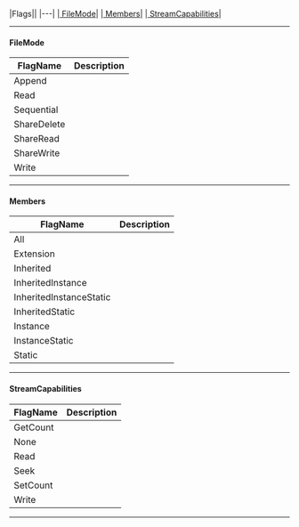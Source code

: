 |Flags||
|---|
|[ FileMode](flags_reference.md#filemode)|
|[ Members](flags_reference.md#members)|
|[ StreamCapabilities](flags_reference.md#streamcapabilities)|



---  
 #### FileMode



|FlagName|Description|
|---|---|
|Append||
|Read||
|Sequential||
|ShareDelete||
|ShareRead||
|ShareWrite||
|Write||

---  


 #### Members



|FlagName|Description|
|---|---|
|All||
|Extension||
|Inherited||
|InheritedInstance||
|InheritedInstanceStatic||
|InheritedStatic||
|Instance||
|InstanceStatic||
|Static||

---  


 #### StreamCapabilities



|FlagName|Description|
|---|---|
|GetCount||
|None||
|Read||
|Seek||
|SetCount||
|Write||

---  


 

 